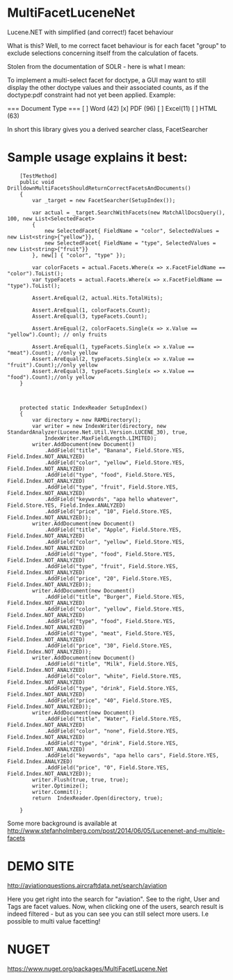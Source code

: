 MultiFacetLuceneNet
===================

Lucene.NET with simplified (and correct!) facet behaviour

What is this? Well, to me correct facet behaviour is for each facet "group" to exclude selections concerning itself from the calculation of facets. 

Stolen from the documentation of SOLR - here is what I mean:

To implement a multi-select facet for doctype, a GUI may want to still display the other doctype values and their associated counts, as if the doctype:pdf constraint had not yet been applied. Example:


=== Document Type ===
  [ ] Word (42)
  [x] PDF  (96)
  [ ] Excel(11)
  [ ] HTML (63)


In short this library gives you a derived searcher class, FacetSearcher

Sample usage explains it best:
=============================

        [TestMethod]
        public void DrilldownMultiFacetsShouldReturnCorrectFacetsAndDocuments()
        {
            var _target = new FacetSearcher(SetupIndex());
        
            var actual = _target.SearchWithFacets(new MatchAllDocsQuery(), 100, new List<SelectedFacet>
            {
                new SelectedFacet{ FieldName = "color", SelectedValues = new List<string>{"yellow"}},
                new SelectedFacet{ FieldName = "type", SelectedValues = new List<string>{"fruit"}}
            }, new[] { "color", "type" });

            var colorFacets = actual.Facets.Where(x => x.FacetFieldName == "color").ToList();
            var typeFacets = actual.Facets.Where(x => x.FacetFieldName == "type").ToList();

            Assert.AreEqual(2, actual.Hits.TotalHits);

            Assert.AreEqual(1, colorFacets.Count);
            Assert.AreEqual(3, typeFacets.Count);

            Assert.AreEqual(2, colorFacets.Single(x => x.Value == "yellow").Count); // only fruits

            Assert.AreEqual(1, typeFacets.Single(x => x.Value == "meat").Count); //only yellow
            Assert.AreEqual(2, typeFacets.Single(x => x.Value == "fruit").Count);//only yellow
            Assert.AreEqual(3, typeFacets.Single(x => x.Value == "food").Count);//only yellow
        }
      


        protected static IndexReader SetupIndex()
        {
            var directory = new RAMDirectory();
            var writer = new IndexWriter(directory, new StandardAnalyzer(Lucene.Net.Util.Version.LUCENE_30), true,
                IndexWriter.MaxFieldLength.LIMITED);
            writer.AddDocument(new Document()
                .AddField("title", "Banana", Field.Store.YES, Field.Index.NOT_ANALYZED)
                .AddField("color", "yellow", Field.Store.YES, Field.Index.NOT_ANALYZED)
                .AddField("type", "food", Field.Store.YES, Field.Index.NOT_ANALYZED)
                .AddField("type", "fruit", Field.Store.YES, Field.Index.NOT_ANALYZED)
                .AddField("keywords", "apa hello whatever", Field.Store.YES, Field.Index.ANALYZED)
                .AddField("price", "10", Field.Store.YES, Field.Index.NOT_ANALYZED));
            writer.AddDocument(new Document()
                .AddField("title", "Apple", Field.Store.YES, Field.Index.NOT_ANALYZED)
                .AddField("color", "yellow", Field.Store.YES, Field.Index.NOT_ANALYZED)
                .AddField("type", "food", Field.Store.YES, Field.Index.NOT_ANALYZED)
                .AddField("type", "fruit", Field.Store.YES, Field.Index.NOT_ANALYZED)
                .AddField("price", "20", Field.Store.YES, Field.Index.NOT_ANALYZED));
            writer.AddDocument(new Document()
                .AddField("title", "Burger", Field.Store.YES, Field.Index.NOT_ANALYZED)
                .AddField("color", "yellow", Field.Store.YES, Field.Index.NOT_ANALYZED)
                .AddField("type", "food", Field.Store.YES, Field.Index.NOT_ANALYZED)
                .AddField("type", "meat", Field.Store.YES, Field.Index.NOT_ANALYZED)
                .AddField("price", "30", Field.Store.YES, Field.Index.NOT_ANALYZED));
            writer.AddDocument(new Document()
                .AddField("title", "Milk", Field.Store.YES, Field.Index.NOT_ANALYZED)
                .AddField("color", "white", Field.Store.YES, Field.Index.NOT_ANALYZED)
                .AddField("type", "drink", Field.Store.YES, Field.Index.NOT_ANALYZED)
                .AddField("price", "40", Field.Store.YES, Field.Index.NOT_ANALYZED));
            writer.AddDocument(new Document()
                .AddField("title", "Water", Field.Store.YES, Field.Index.NOT_ANALYZED)
                .AddField("color", "none", Field.Store.YES, Field.Index.NOT_ANALYZED)
                .AddField("type", "drink", Field.Store.YES, Field.Index.NOT_ANALYZED)
                .AddField("keywords", "apa hello cars", Field.Store.YES, Field.Index.ANALYZED)
                .AddField("price", "0", Field.Store.YES, Field.Index.NOT_ANALYZED));
            writer.Flush(true, true, true);
            writer.Optimize();
            writer.Commit();
            return  IndexReader.Open(directory, true);
            
        }


Some more background is available at http://www.stefanholmberg.com/post/2014/06/05/Lucenenet-and-multiple-facets

DEMO SITE
=========

http://aviationquestions.aircraftdata.net/search/aviation

Here you get right into the search for  "aviation". See to the right, User and Tags are facet values. Now, when clicking  one of the users, search result is indeed filtered  - but as you can see you can still select more users. I.e possible to multi value facetting!

NUGET
=====
https://www.nuget.org/packages/MultiFacetLucene.Net
